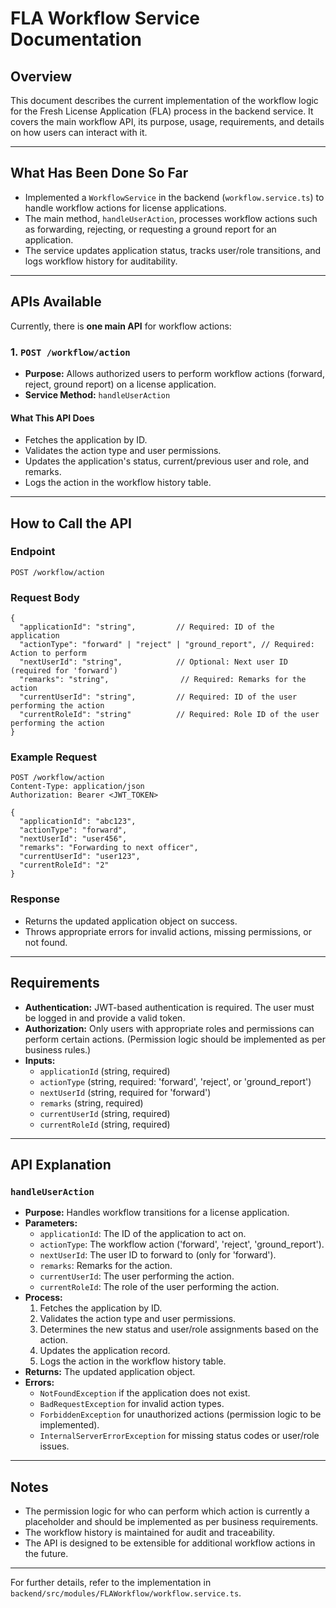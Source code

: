 # FLA Workflow Service Documentation

## Overview
This document describes the current implementation of the workflow logic for the Fresh License Application (FLA) process in the backend service. It covers the main workflow API, its purpose, usage, requirements, and details on how users can interact with it.

---

## What Has Been Done So Far
- Implemented a `WorkflowService` in the backend (`workflow.service.ts`) to handle workflow actions for license applications.
- The main method, `handleUserAction`, processes workflow actions such as forwarding, rejecting, or requesting a ground report for an application.
- The service updates application status, tracks user/role transitions, and logs workflow history for auditability.

---

## APIs Available
Currently, there is **one main API** for workflow actions:

### 1. `POST /workflow/action`
- **Purpose:** Allows authorized users to perform workflow actions (forward, reject, ground report) on a license application.
- **Service Method:** `handleUserAction`

#### What This API Does
- Fetches the application by ID.
- Validates the action type and user permissions.
- Updates the application's status, current/previous user and role, and remarks.
- Logs the action in the workflow history table.

---

## How to Call the API

### Endpoint
```
POST /workflow/action
```

### Request Body
```
{
  "applicationId": "string",         // Required: ID of the application
  "actionType": "forward" | "reject" | "ground_report", // Required: Action to perform
  "nextUserId": "string",            // Optional: Next user ID (required for 'forward')
  "remarks": "string",                // Required: Remarks for the action
  "currentUserId": "string",         // Required: ID of the user performing the action
  "currentRoleId": "string"          // Required: Role ID of the user performing the action
}
```

### Example Request
```
POST /workflow/action
Content-Type: application/json
Authorization: Bearer <JWT_TOKEN>

{
  "applicationId": "abc123",
  "actionType": "forward",
  "nextUserId": "user456",
  "remarks": "Forwarding to next officer",
  "currentUserId": "user123",
  "currentRoleId": "2"
}
```

### Response
- Returns the updated application object on success.
- Throws appropriate errors for invalid actions, missing permissions, or not found.

---

## Requirements
- **Authentication:** JWT-based authentication is required. The user must be logged in and provide a valid token.
- **Authorization:** Only users with appropriate roles and permissions can perform certain actions. (Permission logic should be implemented as per business rules.)
- **Inputs:**
  - `applicationId` (string, required)
  - `actionType` (string, required: 'forward', 'reject', or 'ground_report')
  - `nextUserId` (string, required for 'forward')
  - `remarks` (string, required)
  - `currentUserId` (string, required)
  - `currentRoleId` (string, required)

---

## API Explanation

### `handleUserAction`
- **Purpose:** Handles workflow transitions for a license application.
- **Parameters:**
  - `applicationId`: The ID of the application to act on.
  - `actionType`: The workflow action ('forward', 'reject', 'ground_report').
  - `nextUserId`: The user ID to forward to (only for 'forward').
  - `remarks`: Remarks for the action.
  - `currentUserId`: The user performing the action.
  - `currentRoleId`: The role of the user performing the action.
- **Process:**
  1. Fetches the application by ID.
  2. Validates the action type and user permissions.
  3. Determines the new status and user/role assignments based on the action.
  4. Updates the application record.
  5. Logs the action in the workflow history table.
- **Returns:** The updated application object.
- **Errors:**
  - `NotFoundException` if the application does not exist.
  - `BadRequestException` for invalid action types.
  - `ForbiddenException` for unauthorized actions (permission logic to be implemented).
  - `InternalServerErrorException` for missing status codes or user/role issues.

---

## Notes
- The permission logic for who can perform which action is currently a placeholder and should be implemented as per business requirements.
- The workflow history is maintained for audit and traceability.
- The API is designed to be extensible for additional workflow actions in the future.

---

For further details, refer to the implementation in `backend/src/modules/FLAWorkflow/workflow.service.ts`.
